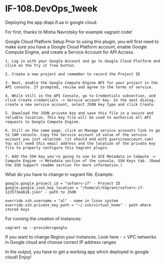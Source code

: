 # IF-108.DevOps_1week
Deploying the app dtapi.if.ua in google cloud.

For first, thanks to Misha Navrotsky for example vagrant code!

Google Cloud Platform Setup
Prior to using this plugin, you will first need to make sure you have a Google Cloud Platform account, enable Google Compute Engine, and create a Service Account for API Access.
	
	1. Log in with your Google Account and go to Google Cloud Platform and click on the Try it free button.
	
	2. Create a new project and remember to record the Project ID
	
	3. Next, enable the Google Compute Engine API for your project in the API console. If prompted, review and agree to the terms of service.
	
	4. While still in the API Console, go to Credentials subsection, and click Create credentials -> Service account key. In the next dialog, create a new service account, select JSON key type and click Create.
	
	5. Download the JSON private key and save this file in a secure and reliable location. This key file will be used to authorize all API requests to Google Compute Engine.
	
	6. Still on the same page, click on Manage service accounts link to go to IAM console. Copy the Service account id value of the service account you just selected. (it should end with gserviceaccount.com) You will need this email address and the location of the private key file to properly configure this Vagrant plugin.
	
	7. Add the SSH key you're going to use to GCE Metadata in Compute -> Compute Engine -> Metadata section of the console, SSH Keys tab. (Read the SSH Support readme section for more information.)

What do you have to change in vagrant file.
Example:
   
	google.google_project_id = "sofserv-if" - Project ID
	google.google_json_key_location = "/home/al/Vagrant/sofserv-if-123573ea618.json" - path to JSON
	
	override.ssh.username = "al" - name in linux system
	override.ssh.private_key_path = "~/.ssh/virtual_home" - path where stored keys

For running the creation of instances:

	vagrant up --provider=google

If you want to change Region your instances.
Look here - > VPC networks in Google cloud and choose correct IP address ranges
   
In the output, you have to get a working app which deployed in google cloud!
Enjoy!



